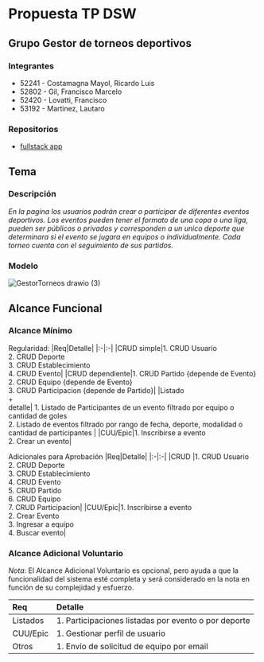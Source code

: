 # Propuesta TP DSW

## Grupo Gestor de torneos deportivos
### Integrantes
* 52241 - Costamagna Mayol, Ricardo Luis
* 52802 - Gil, Francisco Marcelo
* 52420 - Lovatti, Francisco
* 53192 - Martinez, Lautaro

### Repositorios
* [fullstack app](http://hyperlinkToGihubOrGitlab)

## Tema
### Descripción
*En la pagina los usuarios podrán crear o participar de diferentes eventos deportivos. Los eventos pueden tener el formato de una copa o una liga, pueden ser públicos o privados y corresponden a un unico deporte que determinara si el evento se jugara en equipos o individualmente. Cada torneo cuenta con el seguimiento de sus partidos.*

### Modelo

![GestorTorneos drawio (3)](https://github.com/user-attachments/assets/38c2778a-b625-4f30-a798-d854ae8f1787)

## Alcance Funcional 

### Alcance Mínimo

Regularidad:
|Req|Detalle|
|:-|:-|
|CRUD simple|1. CRUD Usuario<br>2. CRUD Deporte<br>3. CRUD Establecimiento<br>4. CRUD Evento|
|CRUD dependiente|1. CRUD Partido {depende de Evento} <br>2. CRUD Equipo {depende de Evento} <br>3. CRUD Participacion {depende de Partido}|
|Listado<br>+<br>detalle| 1. Listado de Participantes de un evento filtrado por equipo o cantidad de goles <br> 2. Listado de eventos filtrado por rango de fecha, deporte, modalidad o cantidad de participantes |
|CUU/Epic|1. Inscribirse a evento <br>2. Crear un evento|


Adicionales para Aprobación
|Req|Detalle|
|:-|:-|
|CRUD |1. CRUD Usuario<br>2. CRUD Deporte<br>3. CRUD Establecimiento<br>4. CRUD Evento<br>5. CRUD Partido<br>6. CRUD Equipo<br>7. CRUD Participacion|
|CUU/Epic|1. Inscribirse a evento<br>2. Crear Evento<br>3. Ingresar a equipo <br>4. Buscar evento|


### Alcance Adicional Voluntario

*Nota*: El Alcance Adicional Voluntario es opcional, pero ayuda a que la funcionalidad del sistema esté completa y será considerado en la nota en función de su complejidad y esfuerzo.

|Req|Detalle|
|:-|:-|
|Listados |1. Participaciones listadas por evento o por deporte|
|CUU/Epic|1. Gestionar perfil de usuario|
|Otros|1. Envío de solicitud de equipo por email|

